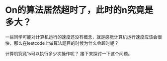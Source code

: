 # On的算法居然超时了，此时的n究竟是多大？

一些同学可能对计算机运行的速度还没有概念，就是感觉计算机运行速度应该会很快，那么在leetcode上做算法题目的时候为什么会超时呢？

计算机究竟1s可以执行多少次操作呢？ 接下来探讨一下这个问题。

